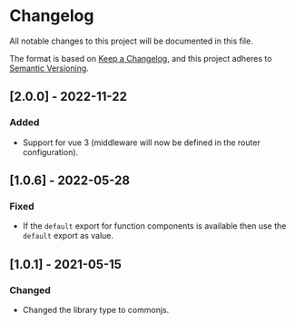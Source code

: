 # Changelog
All notable changes to this project will be documented in this file.

The format is based on [Keep a Changelog](https://keepachangelog.com/en/1.0.0/),
and this project adheres to [Semantic Versioning](https://semver.org/spec/v2.0.0.html).

## [2.0.0] - 2022-11-22
### Added
- Support for vue 3 (middleware will now be defined in the router configuration).

## [1.0.6] - 2022-05-28
### Fixed
- If the `default` export for function components is available then use the `default` export as value.

## [1.0.1] - 2021-05-15
### Changed
- Changed the library type to commonjs.